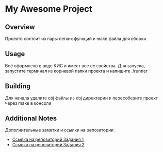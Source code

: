 # My Awesome Project

## Overview
Проекто состоит из пары легких функций и make файла для сборки

## Usage
Всё оформлено в виде КИС и имеет все ее свойства. Для запуска, запустите терминал из корневой папки проекта и напишите ./runner

## Building
Для начала удалите obj файлы из obj директории и пересоберите проект через make в консоли

## Additional Notes
Дополнительные заметки и ссылки на репозитории:
- [Ссылка на репозиторий Задания 1](https://github.com/ExiDola/lab3-task1-gr11b-Kokhan)
- [Ссылка на репозиторий Задания 2](https://github.com/ExiDola/ExiDola-tpmp-lab3-task2)
